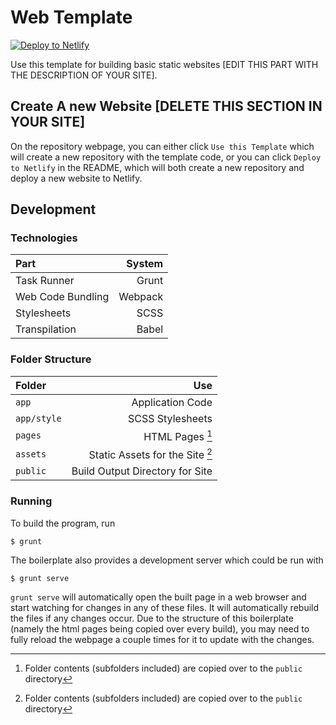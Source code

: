 Web Template
===========================================================

[![Deploy to Netlify](https://www.netlify.com/img/deploy/button.svg)](https://app.netlify.com/start/deploy?repository=https://github.com/andydevs/web-boilerplate)

Use this template for building basic static websites [EDIT THIS PART WITH THE DESCRIPTION OF YOUR SITE].

Create A new Website [DELETE THIS SECTION IN YOUR SITE]
-----------------------------------------------------------

On the repository webpage, you can either click 
`Use this Template` which will create a new repository with
the template code, or you can click `Deploy to Netlify` in
the README, which will both create a new repository and
deploy a new website to Netlify.

Development
-----------------------------------------------------------

### Technologies

| Part              |  System |
|:------------------|--------:|
| Task Runner       |   Grunt |
| Web Code Bundling | Webpack |
| Stylesheets       |    SCSS |
| Transpilation     |   Babel |

### Folder Structure

| Folder      |                             Use |
|:------------|--------------------------------:|
| `app`       |                Application Code |
| `app/style` |                SCSS Stylesheets |
| `pages`     |                 HTML Pages [^1] |
| `assets`    | Static Assets for the Site [^1] |
| `public`    | Build Output Directory for Site |

[^1]: Folder contents (subfolders included) are copied over to the `public` directory

### Running

To build the program, run

    $ grunt

The boilerplate also provides a development server which
could be run with

    $ grunt serve

`grunt serve` will automatically open the built page in a web 
browser and start watching for changes in any of these files.
It will automatically rebuild the files if any changes occur.
Due to the structure of this boilerplate (namely the html
pages being copied over every build), you may need to fully 
reload the webpage a couple times for it to update with the 
changes.